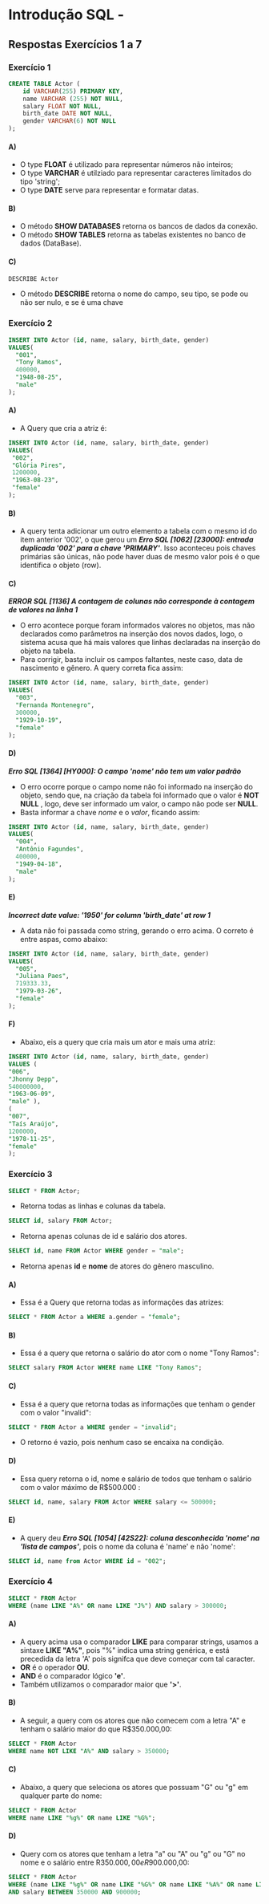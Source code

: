 # Introdução SQL - 
## Respostas Exercícios 1 a 7
### Exercício 1
``` sql
CREATE TABLE Actor (
    id VARCHAR(255) PRIMARY KEY,
    name VARCHAR (255) NOT NULL,
    salary FLOAT NOT NULL,
    birth_date DATE NOT NULL,
    gender VARCHAR(6) NOT NULL
);
```
#### A)
* O type **FLOAT** é utilizado para representar números não inteiros;
* O type **VARCHAR** é utilziado para representar caracteres limitados do tipo 'string';
* O type **DATE** serve para representar e formatar datas.
#### B)
- O método **SHOW DATABASES**  retorna os bancos de dados da conexão.
- O método **SHOW TABLES** retorna as tabelas existentes no banco de dados (DataBase).

#### C)
``` sql
DESCRIBE Actor 
```
- O método **DESCRIBE** retorna o nome do campo, seu tipo, se pode ou não ser nulo, e se é uma chave

### Exercício 2
``` sql
INSERT INTO Actor (id, name, salary, birth_date, gender)
VALUES(
  "001", 
  "Tony Ramos",
  400000,
  "1948-08-25", 
  "male"
);
```

#### A) 
- A Query que cria a atriz é:
 ``` sql
INSERT INTO Actor (id, name, salary, birth_date, gender)
VALUES(
  "002", 
  "Glória Pires",
  1200000,
  "1963-08-23",
  "female"
);
```
#### B)  
- A query tenta adicionar um outro elemento a tabela com o mesmo id do item anterior '002', o que gerou um **_Erro SQL [1062] [23000]: entrada duplicada '002' para a chave 'PRIMARY'_**. Isso aconteceu pois chaves primárias são únicas, não pode haver duas de mesmo valor pois é o que identifica o objeto (row).

#### C)   
 **_ERROR SQL [1136] A contagem de colunas não corresponde à contagem de valores na linha 1_**
- O erro acontece porque foram informados valores no objetos, mas não declarados como parâmetros na inserção dos novos dados, logo, o sistema acusa que há mais valores que linhas declaradas na inserção do objeto na tabela.
- Para corrigir, basta incluir os campos faltantes, neste caso, data de nascimento e gênero. A query correta fica assim:
```sql
INSERT INTO Actor (id, name, salary, birth_date, gender)
VALUES(
  "003", 
  "Fernanda Montenegro",
  300000,
  "1929-10-19", 
  "female"
);
```
#### D)  
**_Erro SQL [1364] [HY000]: O campo 'nome' não tem um valor padrão_**
- O erro ocorre porque o campo nome não foi informado na inserção do objeto, sendo que, na criação da tabela foi informado que o valor é **NOT NULL** , logo, deve ser informado um valor, o campo não pode ser **NULL**.
- Basta informar a chave _nome_ e o _valor_, ficando assim:
```sql
INSERT INTO Actor (id, name, salary, birth_date, gender)
VALUES(
  "004",
  "Antônio Fagundes",
  400000,
  "1949-04-18", 
  "male"
);
```

#### E)  
**_Incorrect date value: '1950' for column 'birth_date' at row 1_**
- A data não foi passada como string, gerando o erro acima. O correto é entre aspas, como abaixo:
```sql
INSERT INTO Actor (id, name, salary, birth_date, gender)
VALUES(
  "005", 
  "Juliana Paes",
  719333.33,
  "1979-03-26", 
  "female"
);
```
#### F) 
- Abaixo, eis a query que cria mais um ator e mais uma atriz:
```sql
INSERT INTO Actor (id, name, salary, birth_date, gender)
VALUES (
"006", 
"Jhonny Depp", 
540000000,
"1963-06-09", 
"male" ),
(
"007",
"Taís Araújo",
1200000,
"1978-11-25",
"female"
);
```
### Exercício 3
```sql
SELECT * FROM Actor; 
```
- Retorna todas as linhas e colunas da tabela.
```sql
SELECT id, salary FROM Actor; 
```
- Retorna apenas colunas de id e salário dos atores.
```sql
SELECT id, name FROM Actor WHERE gender = "male";
```
- Retorna apenas **id** e **nome** de atores do gênero masculino.

#### A) 
- Essa é a Query que retorna todas as informações das atrizes:
```sql
SELECT * FROM Actor a WHERE a.gender = "female";
```
#### B) 
- Essa é a query que retorna o salário do ator com o nome "Tony Ramos":
```sql
SELECT salary FROM Actor WHERE name LIKE "Tony Ramos";
```
#### C)   
- Essa é a query que retorna todas as informações que tenham o gender com o valor "invalid":
```sql
SELECT * FROM Actor a WHERE gender = "invalid";
```
- O retorno é vazio, pois nenhum caso se encaixa na condição.

#### D)   
- Essa query retorna o id, nome e salário de todos que tenham o salário com o valor máximo de R$500.000 :
```sql
SELECT id, name, salary FROM Actor WHERE salary <= 500000;
```
#### E) 
- A query deu **_Erro SQL [1054] [42S22]: coluna desconhecida 'nome' na 'lista de campos'_**,  pois o nome da coluna é 'name' e não 'nome':
```sql
SELECT id, name from Actor WHERE id = "002";
```
### Exercício 4
```sql
SELECT * FROM Actor
WHERE (name LIKE "A%" OR name LIKE "J%") AND salary > 300000;
```
#### A) 
- A query acima usa o comparador **LIKE** para comparar strings, usamos a sintaxe **LIKE "A%"**, pois "%" indica uma string genérica, e está precedida da letra 'A' pois signifca que deve começar com tal caracter.
- **OR** é o operador **OU**.
- **AND** é o comparador lógico **'e'**.
- Também utilizamos o comparador maior que **'>'**.

#### B) 
- A seguir, a query com os atores que não comecem com a letra "A" e tenham o salário maior do que R$350.000,00:
```sql
SELECT * FROM Actor 
WHERE name NOT LIKE "A%" AND salary > 350000;
```
#### C) 
- Abaixo, a query que seleciona os atores que possuam "G" ou "g" em qualquer parte do nome:
```sql
SELECT * FROM Actor 
WHERE name LIKE "%g%" OR name LIKE "%G%";
```

#### D) 
- Query com os atores que tenham a letra "a" ou "A" ou "g" ou "G" no nome e o salário entre R$350.000,00 e R$900.000,00:
```sql
SELECT * FROM Actor 
WHERE (name LIKE "%g%" OR name LIKE "%G%" OR name LIKE "%A%" OR name LIKE "%a%") 
AND salary BETWEEN 350000 AND 900000;
```
